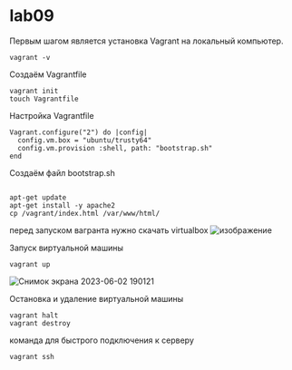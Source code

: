 # lab09


Первым шагом является установка Vagrant на локальный компьютер.
```
vagrant -v
```

Создаём Vagrantfile
```
vagrant init
touch Vagrantfile
```

Настройка Vagrantfile

```
Vagrant.configure("2") do |config|
  config.vm.box = "ubuntu/trusty64"
  config.vm.provision :shell, path: "bootstrap.sh"
end
```


Создаём файл bootstrap.sh
```

apt-get update
apt-get install -y apache2
cp /vagrant/index.html /var/www/html/
```
перед запуском вагранта нужно скачать virtualbox
![изображение](https://github.com/Wenir04/lab9/assets/113133600/a151ed24-79a3-4b15-b114-057e9bd019ab)


Запуск виртуальной машины


```
vagrant up
```

![Снимок экрана 2023-06-02 190121](https://github.com/dandelion16012/lab09/assets/114254438/fb4633ef-4124-4f26-bd31-9d209011dc6c)



Oстановка и удаление виртуальной машины


```
vagrant halt
vagrant destroy
```

команда для быстрого подключения к серверу
```
vagrant ssh
```
 
